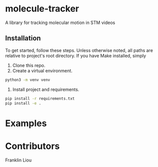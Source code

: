 # molecule-tracker
A library for tracking molecular motion in STM videos

## Installation
To get started, follow these steps. Unless otherwise noted, all paths are relative to project's root directory. If you have Make installed, simply

1. Clone this repo.
2. Create a virtual environment.
```bash
python3 -m venv venv
```
1. Install project and requirements.
```bash
pip install -r requirements.txt
pip install -e .
```

# Examples

# Contributors
Franklin Liou